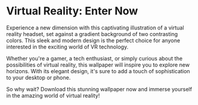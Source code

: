 <!--font:Montserrat-->

# Virtual Reality: Enter Now

Experience a new dimension with this captivating illustration of a virtual reality headset, set against a gradient background of two contrasting colors. This sleek and modern design is the perfect choice for anyone interested in the exciting world of VR technology.

Whether you're a gamer, a tech enthusiast, or simply curious about the possibilities of virtual reality, this wallpaper will inspire you to explore new horizons. With its elegant design, it's sure to add a touch of sophistication to your desktop or phone.

So why wait? Download this stunning wallpaper now and immerse yourself in the amazing world of virtual reality!

<!--

Write me markdown content of website with wallpaper:

"A wallpaper with a simple illustration of a virtual reality headset, against a gradient background of two contrasting colors."

The header of the page should not be copy of the text but rather a real content of the website which is using this wallpaper.


---


# Virtual Reality Headset Wallpaper

Decorate your desktop or phone with this stylish wallpaper featuring a simple illustration of a virtual reality headset. The design is set against a gradient background of two contrasting colors, creating a sleek and modern look.

Whether you're a fan of VR technology or simply looking for a cool new wallpaper, this design is sure to impress. Download it now and add a touch of futuristic flair to your device!


---


Heading should not include word "wallpaper". The website should not be about the wallpaper itself, wallpaper is just a related background, rewrite whole content.


---


# Explore the World of Virtual Reality

Step into a new world with this stunning illustration of a virtual reality headset, set against a gradient background of two contrasting colors. This captivating design is the perfect backdrop for anyone interested in the exciting world of VR technology.

Whether you're a gamer, a tech enthusiast, or simply curious about the possibilities of virtual reality, this wallpaper will inspire you to explore new horizons. With its sleek and modern design, it's sure to add a touch of sophistication to your desktop or phone.

So why wait? Download this captivating wallpaper now and start your journey into the amazing world of virtual reality!


---


Heading is too long, rewrite whole content.


---


# Discover the Exciting World of Virtual Reality

Immerse yourself in a world of endless possibilities with this stunning illustration of a virtual reality headset. The gradient background of two contrasting colors adds a touch of elegance to the design, making it the perfect choice for anyone interested in the exciting world of VR technology.

Whether you're a gamer, a tech enthusiast, or simply curious about the potential of virtual reality, this wallpaper is sure to inspire you. With its sleek and modern design, it will add a touch of sophistication to your desktop or phone.

So why not take the first step towards discovering the amazing world of virtual reality? Download this captivating wallpaper now and start exploring!


---


Heading is too long, rewrite whole content.


---


# Enter the World of Virtual Reality

Experience a new dimension with this captivating illustration of a virtual reality headset, set against a gradient background of two contrasting colors. This sleek and modern design is the perfect choice for anyone interested in the exciting world of VR technology.

Whether you're a gamer, a tech enthusiast, or simply curious about the possibilities of virtual reality, this wallpaper will inspire you to explore new horizons. With its elegant design, it's sure to add a touch of sophistication to your desktop or phone.

So why wait? Download this stunning wallpaper now and immerse yourself in the amazing world of virtual reality!


---


Write me a Google font which is best fitting for the website.

Pick from the list:
- Lobster
- Raleway
- Lato
- Open Sans
- Roboto
- Alegreya
- IBM Plex Sans
- Futura
- Poppins
- Orbitron
- Montserrat
- Inter
- Dancing Script
- Playfair Display
- Exo 2
- Great Vibes
- Barlow Condensed


Write just the font name nothing else.


---


I recommend using the "Montserrat" font for your website.

-->
